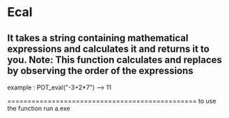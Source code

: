 # Ecal
It takes a string containing mathematical expressions and calculates it and returns it to you. Note: This function calculates and replaces by observing the order of the expressions
---------------------------------------------
example :
POT_eval("-3+2*7") --> 11

===============================================
to use the function run a.exe
